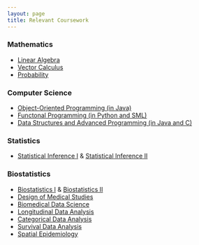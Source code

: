 ```yaml
---
layout: page
title: Relevant Coursework
---
```


### Mathematics

- [Linear Algebra](https://catalog.pomona.edu/preview_course_nopop.php?catoid=40&coid=143199)
- [Vector Calculus](https://catalog.pomona.edu/preview_course_nopop.php?catoid=40&coid=143204)
- [Probability](https://math.washington.edu/courses/2019/summer/math/394/c)

### Computer Science

- [Object-Oriented Programming (in Java)](https://catalog.pomona.edu/preview_course_nopop.php?catoid=40&coid=142560)
- [Functonal Programming (in Python and SML)](https://catalog.claremontmckenna.edu/preview_course_nopop.php?catoid=29&coid=35983)
- [Data Structures and Advanced Programming (in Java and C)](https://catalog.pomona.edu/preview_course_nopop.php?catoid=40&coid=142563)

### Statistics

- [Statistical Inference I](https://www.biostat.washington.edu/academics/courses/biost/522) & [Statistical Inference II](https://www.biostat.washington.edu/academics/courses/biost/523)

### Biostatistics

- [Biostatistics I](https://www.biostat.washington.edu/academics/courses/biost/514) & [Biostatistics II](https://www.biostat.washington.edu/academics/courses/biost/515)
- [Design of Medical Studies](https://www.biostat.washington.edu/academics/courses/biost/524)
- [Biomedical Data Science](https://www.biostat.washington.edu/academics/courses/biost/544)
- [Longitudinal Data Analysis](https://www.biostat.washington.edu/academics/courses/biost/540)
- [Categorical Data Analysis](https://www.biostat.washington.edu/academics/courses/biost/536)
- [Survival Data Analysis](https://www.biostat.washington.edu/academics/courses/biost/537)
- [Spatial Epidemiology](https://www.biostat.washington.edu/academics/courses/biost/555)